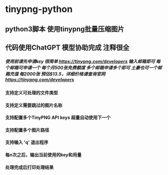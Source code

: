 # tinypng-python
## python3脚本 使用tinypng批量压缩图片
## 代码使用ChatGPT 模型协助完成 注释很全 
##### 使用前请先申请key 很简单 https://tinypng.com/developers 输入邮箱即可 每个邮箱可申请一个 每个月500张免费额度 多个邮箱申请多个即可 土豪也可一个邮箱充值 每2000张 预估$13.5，详细价格请查询官网 https://tinypng.com/developers
#### 支持定义可处理的文件类型
#### 支持定义需要跳过的图片名称
#### 支持配置多个TinyPNG API keys 超量自动使用下一个
#### 支持配置多个图片路径
#### 支持输入 'q' 退出程序
#### 每n次之后，输出当前使用的key和用量
#### 处理完成后打印处理结果
